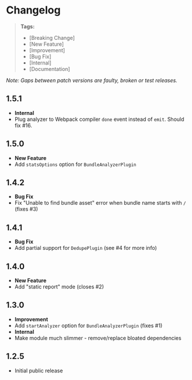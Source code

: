 # Changelog

> **Tags:**
> - [Breaking Change]
> - [New Feature]
> - [Improvement]
> - [Bug Fix]
> - [Internal]
> - [Documentation]

_Note: Gaps between patch versions are faulty, broken or test releases._

## 1.5.1
 
 * **Internal**
  * Plug analyzer to Webpack compiler `done` event instead of `emit`. Should fix #16.

## 1.5.0
 
 * **New Feature**
  * Add `statsOptions` option for `BundleAnalyzerPlugin`

## 1.4.2
 
 * **Bug Fix**
  * Fix "Unable to find bundle asset" error when bundle name starts with `/` (fixes #3)

## 1.4.1
 
 * **Bug Fix**
  * Add partial support for `DedupePlugin` (see #4 for more info)

## 1.4.0
 
 * **New Feature**
  * Add "static report" mode (closes #2)

## 1.3.0
 
 * **Improvement**
  * Add `startAnalyzer` option for `BundleAnalyzerPlugin` (fixes #1)
 * **Internal**
  * Make module much slimmer - remove/replace bloated dependencies

## 1.2.5

 * Initial public release

